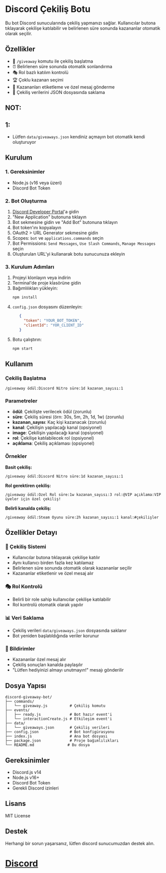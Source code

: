 # Discord Çekiliş Botu

Bu bot Discord sunucularında çekiliş yapmanızı sağlar. Kullanıcılar butona tıklayarak çekilişe katılabilir ve belirlenen süre sonunda kazananlar otomatik olarak seçilir.

## Özellikler

- 🎉 `/giveaway` komutu ile çekiliş başlatma
- ⏰ Belirlenen süre sonunda otomatik sonlandırma
- 🎭 Rol bazlı katılım kontrolü
- 🏆 Çoklu kazanan seçimi
- 📢 Kazananları etiketleme ve özel mesaj gönderme
- 💾 Çekiliş verilerini JSON dosyasında saklama


## NOT:
## 1:
- Lütfen `data/giveaways.json` kendiniz açmayın bot otomatik kendi oluşturuyor 

## Kurulum

### 1. Gereksinimler
- Node.js (v16 veya üzeri)
- Discord Bot Token

### 2. Bot Oluşturma
1. [Discord Developer Portal](https://discord.com/developers/applications)'a gidin
2. "New Application" butonuna tıklayın
3. Bot sekmesine gidin ve "Add Bot" butonuna tıklayın
4. Bot token'ını kopyalayın
5. OAuth2 > URL Generator sekmesine gidin
6. Scopes: `bot` ve `applications.commands` seçin
7. Bot Permissions: `Send Messages`, `Use Slash Commands`, `Manage Messages` seçin
8. Oluşturulan URL'yi kullanarak botu sunucunuza ekleyin

### 3. Kurulum Adımları

1. Projeyi klonlayın veya indirin
2. Terminal'de proje klasörüne gidin
3. Bağımlılıkları yükleyin:
   ```bash
   npm install
   ```
4. `config.json` dosyasını düzenleyin:
   ```json
      {
        "token": "YOUR_BOT_TOKEN",
        "clientId": "YOR_CLIENT_ID"
      } 
   ```
5. Botu çalıştırın:
   ```bash
   npm start
   ```

## Kullanım

### Çekiliş Başlatma
```
/giveaway ödül:Discord Nitro süre:1d kazanan_sayısı:1
```

### Parametreler
- **ödül**: Çekilişte verilecek ödül (zorunlu)
- **süre**: Çekiliş süresi (örn: 30s, 5m, 2h, 1d, 1w) (zorunlu)
- **kazanan_sayısı**: Kaç kişi kazanacak (zorunlu)
- **kanal**: Çekilişin yapılacağı kanal (opsiyonel)
- **image**: Çekilişin yapılacağı kanal (opsiyonel)
- **rol**: Çekilişe katılabilecek rol (opsiyonel)
- **açıklama**: Çekiliş açıklaması (opsiyonel)

### Örnekler

**Basit çekiliş:**
```
/giveaway ödül:Discord Nitro süre:1d kazanan_sayısı:1
```

**Rol gerektiren çekiliş:**
```
/giveaway ödül:Özel Rol süre:1w kazanan_sayısı:3 rol:@VIP açıklama:VIP üyeler için özel çekiliş!
```

**Belirli kanalda çekiliş:**
```
/giveaway ödül:Steam Oyunu süre:2h kazanan_sayısı:1 kanal:#çekilişler
```

## Özellikler Detayı

### 🎯 Çekiliş Sistemi
- Kullanıcılar butona tıklayarak çekilişe katılır
- Aynı kullanıcı birden fazla kez katılamaz
- Belirlenen süre sonunda otomatik olarak kazananlar seçilir
- Kazananlar etiketlenir ve özel mesaj alır

### 🎭 Rol Kontrolü
- Belirli bir role sahip kullanıcılar çekilişe katılabilir
- Rol kontrolü otomatik olarak yapılır

### 📊 Veri Saklama
- Çekiliş verileri `data/giveaways.json` dosyasında saklanır
- Bot yeniden başlatıldığında veriler korunur

### 🔔 Bildirimler
- Kazananlar özel mesaj alır
- Çekiliş sonuçları kanalda paylaşılır
- "Lütfen hediyinizi almayı unutmayın!" mesajı gönderilir

## Dosya Yapısı

```
discord-giveaway-bot/
├── commands/
│   └── giveaway.js          # Çekiliş komutu
├── events/
│   ├── ready.js             # Bot hazır event'i
│   └── interactionCreate.js # Etkileşim event'i
├── data/
│   └── giveaways.json       # Çekiliş verileri
├── config.json              # Bot konfigürasyonu
├── index.js                 # Ana bot dosyası
├── package.json             # Proje bağımlılıkları
└── README.md               # Bu dosya
```

## Gereksinimler

- Discord.js v14
- Node.js v16+
- Discord Bot Token
- Gerekli Discord izinleri

## Lisans

MIT License

## Destek

Herhangi bir sorun yaşarsanız, lütfen discord sunucumuzdan destek alın. 
# [Discord](https://discord.gg/9J8KB2brj6)
